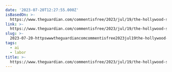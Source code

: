 ```yaml
---
date: '2023-07-20T12:27:55.000Z'
isBasedOn: >-
  https://www.theguardian.com/commentisfree/2023/jul/19/the-hollywood-strike-can-and-must-win-for-all-of-us-not-just-writers-and-actors?CMP=Share_iOSApp_Other
link: >-
  https://www.theguardian.com/commentisfree/2023/jul/19/the-hollywood-strike-can-and-must-win-for-all-of-us-not-just-writers-and-actors?CMP=Share_iOSApp_Other
slug: >-
  2023-07-20-httpswwwtheguardiancomcommentisfree2023jul19the-hollywood-strike-can-and-must-win-for-all-of-us-not-just-writers-and-actorscmpshareiosappother
tags:
  - ai
  - labor
title: >-
  https://www.theguardian.com/commentisfree/2023/jul/19/the-hollywood-strike-can-and-must-win-for-all-of-us-not-just-writers-and-actors?CMP=Share_iOSApp_Other
---
```


